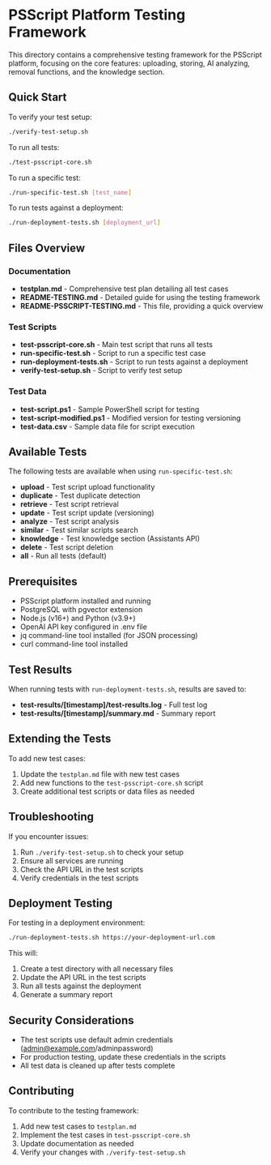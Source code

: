 # PSScript Platform Testing Framework

This directory contains a comprehensive testing framework for the PSScript platform, focusing on the core features: uploading, storing, AI analyzing, removal functions, and the knowledge section.

## Quick Start

To verify your test setup:

```bash
./verify-test-setup.sh
```

To run all tests:

```bash
./test-psscript-core.sh
```

To run a specific test:

```bash
./run-specific-test.sh [test_name]
```

To run tests against a deployment:

```bash
./run-deployment-tests.sh [deployment_url]
```

## Files Overview

### Documentation

- **testplan.md** - Comprehensive test plan detailing all test cases
- **README-TESTING.md** - Detailed guide for using the testing framework
- **README-PSSCRIPT-TESTING.md** - This file, providing a quick overview

### Test Scripts

- **test-psscript-core.sh** - Main test script that runs all tests
- **run-specific-test.sh** - Script to run a specific test case
- **run-deployment-tests.sh** - Script to run tests against a deployment
- **verify-test-setup.sh** - Script to verify test setup

### Test Data

- **test-script.ps1** - Sample PowerShell script for testing
- **test-script-modified.ps1** - Modified version for testing versioning
- **test-data.csv** - Sample data file for script execution

## Available Tests

The following tests are available when using `run-specific-test.sh`:

- **upload** - Test script upload functionality
- **duplicate** - Test duplicate detection
- **retrieve** - Test script retrieval
- **update** - Test script update (versioning)
- **analyze** - Test script analysis
- **similar** - Test similar scripts search
- **knowledge** - Test knowledge section (Assistants API)
- **delete** - Test script deletion
- **all** - Run all tests (default)

## Prerequisites

- PSScript platform installed and running
- PostgreSQL with pgvector extension
- Node.js (v16+) and Python (v3.9+)
- OpenAI API key configured in .env file
- jq command-line tool installed (for JSON processing)
- curl command-line tool installed

## Test Results

When running tests with `run-deployment-tests.sh`, results are saved to:

- **test-results/[timestamp]/test-results.log** - Full test log
- **test-results/[timestamp]/summary.md** - Summary report

## Extending the Tests

To add new test cases:

1. Update the `testplan.md` file with new test cases
2. Add new functions to the `test-psscript-core.sh` script
3. Create additional test scripts or data files as needed

## Troubleshooting

If you encounter issues:

1. Run `./verify-test-setup.sh` to check your setup
2. Ensure all services are running
3. Check the API URL in the test scripts
4. Verify credentials in the test scripts

## Deployment Testing

For testing in a deployment environment:

```bash
./run-deployment-tests.sh https://your-deployment-url.com
```

This will:
1. Create a test directory with all necessary files
2. Update the API URL in the test scripts
3. Run all tests against the deployment
4. Generate a summary report

## Security Considerations

- The test scripts use default admin credentials (admin@example.com/adminpassword)
- For production testing, update these credentials in the scripts
- All test data is cleaned up after tests complete

## Contributing

To contribute to the testing framework:

1. Add new test cases to `testplan.md`
2. Implement the test cases in `test-psscript-core.sh`
3. Update documentation as needed
4. Verify your changes with `./verify-test-setup.sh`
